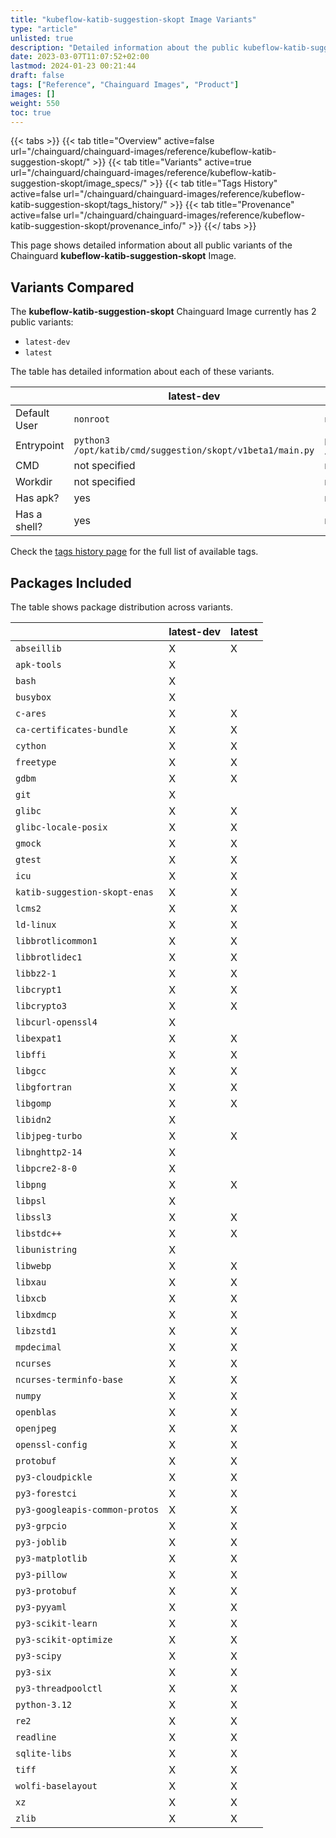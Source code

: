 ```yaml
---
title: "kubeflow-katib-suggestion-skopt Image Variants"
type: "article"
unlisted: true
description: "Detailed information about the public kubeflow-katib-suggestion-skopt Chainguard Image variants"
date: 2023-03-07T11:07:52+02:00
lastmod: 2024-01-23 00:21:44
draft: false
tags: ["Reference", "Chainguard Images", "Product"]
images: []
weight: 550
toc: true
---
```


{{< tabs >}}
{{< tab title="Overview" active=false url="/chainguard/chainguard-images/reference/kubeflow-katib-suggestion-skopt/" >}}
{{< tab title="Variants" active=true url="/chainguard/chainguard-images/reference/kubeflow-katib-suggestion-skopt/image_specs/" >}}
{{< tab title="Tags History" active=false url="/chainguard/chainguard-images/reference/kubeflow-katib-suggestion-skopt/tags_history/" >}}
{{< tab title="Provenance" active=false url="/chainguard/chainguard-images/reference/kubeflow-katib-suggestion-skopt/provenance_info/" >}}
{{</ tabs >}}

This page shows detailed information about all public variants of the Chainguard **kubeflow-katib-suggestion-skopt** Image.

## Variants Compared
The **kubeflow-katib-suggestion-skopt** Chainguard Image currently has 2 public variants: 

- `latest-dev`
- `latest`

The table has detailed information about each of these variants.

|              | latest-dev                                                | latest                                                    |
|--------------|-----------------------------------------------------------|-----------------------------------------------------------|
| Default User | `nonroot`                                                 | `nonroot`                                                 |
| Entrypoint   | `python3 /opt/katib/cmd/suggestion/skopt/v1beta1/main.py` | `python3 /opt/katib/cmd/suggestion/skopt/v1beta1/main.py` |
| CMD          | not specified                                             | not specified                                             |
| Workdir      | not specified                                             | not specified                                             |
| Has apk?     | yes                                                       | no                                                        |
| Has a shell? | yes                                                       | no                                                        |

Check the [tags history page](/chainguard/chainguard-images/reference/kubeflow-katib-suggestion-skopt/tags_history/) for the full list of available tags.

## Packages Included
The table shows package distribution across variants.

|                                | latest-dev | latest |
|--------------------------------|------------|--------|
| `abseillib`                    | X          | X      |
| `apk-tools`                    | X          |        |
| `bash`                         | X          |        |
| `busybox`                      | X          |        |
| `c-ares`                       | X          | X      |
| `ca-certificates-bundle`       | X          | X      |
| `cython`                       | X          | X      |
| `freetype`                     | X          | X      |
| `gdbm`                         | X          | X      |
| `git`                          | X          |        |
| `glibc`                        | X          | X      |
| `glibc-locale-posix`           | X          | X      |
| `gmock`                        | X          | X      |
| `gtest`                        | X          | X      |
| `icu`                          | X          | X      |
| `katib-suggestion-skopt-enas`  | X          | X      |
| `lcms2`                        | X          | X      |
| `ld-linux`                     | X          | X      |
| `libbrotlicommon1`             | X          | X      |
| `libbrotlidec1`                | X          | X      |
| `libbz2-1`                     | X          | X      |
| `libcrypt1`                    | X          | X      |
| `libcrypto3`                   | X          | X      |
| `libcurl-openssl4`             | X          |        |
| `libexpat1`                    | X          | X      |
| `libffi`                       | X          | X      |
| `libgcc`                       | X          | X      |
| `libgfortran`                  | X          | X      |
| `libgomp`                      | X          | X      |
| `libidn2`                      | X          |        |
| `libjpeg-turbo`                | X          | X      |
| `libnghttp2-14`                | X          |        |
| `libpcre2-8-0`                 | X          |        |
| `libpng`                       | X          | X      |
| `libpsl`                       | X          |        |
| `libssl3`                      | X          | X      |
| `libstdc++`                    | X          | X      |
| `libunistring`                 | X          |        |
| `libwebp`                      | X          | X      |
| `libxau`                       | X          | X      |
| `libxcb`                       | X          | X      |
| `libxdmcp`                     | X          | X      |
| `libzstd1`                     | X          | X      |
| `mpdecimal`                    | X          | X      |
| `ncurses`                      | X          | X      |
| `ncurses-terminfo-base`        | X          | X      |
| `numpy`                        | X          | X      |
| `openblas`                     | X          | X      |
| `openjpeg`                     | X          | X      |
| `openssl-config`               | X          | X      |
| `protobuf`                     | X          | X      |
| `py3-cloudpickle`              | X          | X      |
| `py3-forestci`                 | X          | X      |
| `py3-googleapis-common-protos` | X          | X      |
| `py3-grpcio`                   | X          | X      |
| `py3-joblib`                   | X          | X      |
| `py3-matplotlib`               | X          | X      |
| `py3-pillow`                   | X          | X      |
| `py3-protobuf`                 | X          | X      |
| `py3-pyyaml`                   | X          | X      |
| `py3-scikit-learn`             | X          | X      |
| `py3-scikit-optimize`          | X          | X      |
| `py3-scipy`                    | X          | X      |
| `py3-six`                      | X          | X      |
| `py3-threadpoolctl`            | X          | X      |
| `python-3.12`                  | X          | X      |
| `re2`                          | X          | X      |
| `readline`                     | X          | X      |
| `sqlite-libs`                  | X          | X      |
| `tiff`                         | X          | X      |
| `wolfi-baselayout`             | X          | X      |
| `xz`                           | X          | X      |
| `zlib`                         | X          | X      |

